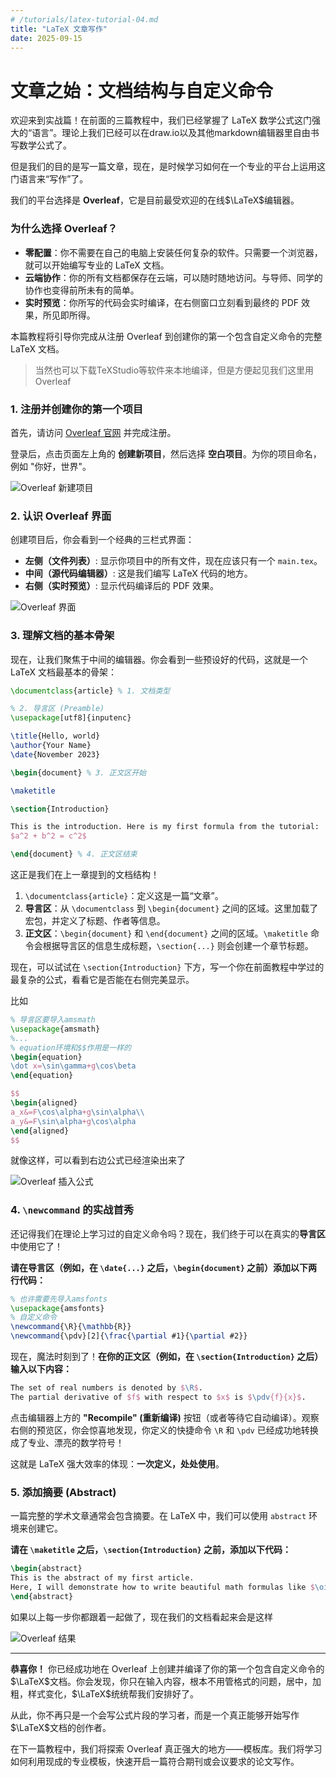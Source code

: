 ```yaml
---
# /tutorials/latex-tutorial-04.md
title: "LaTeX 文章写作"
date: 2025-09-15
---
```


# 文章之始：文档结构与自定义命令

欢迎来到实战篇！在前面的三篇教程中，我们已经掌握了 LaTeX 数学公式这门强大的“语言”。理论上我们已经可以在draw.io以及其他markdown编辑器里自由书写数学公式了。

但是我们的目的是写一篇文章，现在，是时候学习如何在一个专业的平台上运用这门语言来“写作”了。

我们的平台选择是 **Overleaf**，它是目前最受欢迎的在线$\LaTeX$编辑器。

### 为什么选择 Overleaf？

*   **零配置**：你不需要在自己的电脑上安装任何复杂的软件。只需要一个浏览器，就可以开始编写专业的 LaTeX 文档。
*   **云端协作**：你的所有文档都保存在云端，可以随时随地访问。与导师、同学的协作也变得前所未有的简单。
*   **实时预览**：你所写的代码会实时编译，在右侧窗口立刻看到最终的 PDF 效果，所见即所得。

本篇教程将引导你完成从注册 Overleaf 到创建你的第一个包含自定义命令的完整 LaTeX 文档。

> 当然也可以下载TeXStudio等软件来本地编译，但是方便起见我们这里用Overleaf

### 1. 注册并创建你的第一个项目

首先，请访问 [Overleaf 官网](https://www.overleaf.com) 并完成注册。

登录后，点击页面左上角的 **创建新项目**，然后选择 **空白项目**。为你的项目命名，例如 "你好，世界"。

![Overleaf 新建项目](/tutorials/imgs/ol-new.png) 

### 2. 认识 Overleaf 界面

创建项目后，你会看到一个经典的三栏式界面：

*   **左侧（文件列表）**: 显示你项目中的所有文件，现在应该只有一个 `main.tex`。
*   **中间（源代码编辑器）**: 这是我们编写 LaTeX 代码的地方。
*   **右侧（实时预览）**: 显示代码编译后的 PDF 效果。

![Overleaf 界面](/tutorials/imgs/ol-main.png) 

### 3. 理解文档的基本骨架

现在，让我们聚焦于中间的编辑器。你会看到一些预设好的代码，这就是一个 LaTeX 文档最基本的骨架：

```latex
\documentclass{article} % 1. 文档类型

% 2. 导言区 (Preamble)
\usepackage[utf8]{inputenc}

\title{Hello, world}
\author{Your Name}
\date{November 2023}

\begin{document} % 3. 正文区开始

\maketitle

\section{Introduction}

This is the introduction. Here is my first formula from the tutorial:
$a^2 + b^2 = c^2$

\end{document} % 4. 正文区结束
```

这正是我们在上一章提到的文档结构！
1.  `\documentclass{article}`：定义这是一篇“文章”。
2.  **导言区**：从 `\documentclass` 到 `\begin{document}` 之间的区域。这里加载了宏包，并定义了标题、作者等信息。
3.  **正文区**：`\begin{document}` 和 `\end{document}` 之间的区域。`\maketitle` 命令会根据导言区的信息生成标题，`\section{...}` 则会创建一个章节标题。

现在，可以试试在 `\section{Introduction}` 下方，写一个你在前面教程中学过的最复杂的公式，看看它是否能在右侧完美显示。

比如
```latex
% 导言区要导入amsmath
\usepackage{amsmath}
%...
% equation环境和$$作用是一样的
\begin{equation}
\dot x=\sin\gamma+g\cos\beta
\end{equation}

$$
\begin{aligned}
a_x&=F\cos\alpha+g\sin\alpha\\
a_y&=F\sin\alpha+g\cos\alpha
\end{aligned}
$$
```
就像这样，可以看到右边公式已经渲染出来了

![Overleaf 插入公式](/tutorials/imgs/ol-04-01.png) 

### 4. `\newcommand` 的实战首秀

还记得我们在理论上学习过的自定义命令吗？现在，我们终于可以在真实的**导言区**中使用它了！

**请在导言区（例如，在 `\date{...}` 之后，`\begin{document}` 之前）添加以下两行代码：**

```latex
% 也许需要先导入amsfonts
\usepackage{amsfonts}
% 自定义命令
\newcommand{\R}{\mathbb{R}}
\newcommand{\pdv}[2]{\frac{\partial #1}{\partial #2}}
```

现在，魔法时刻到了！**在你的正文区（例如，在 `\section{Introduction}` 之后）输入以下内容：**

```latex
The set of real numbers is denoted by $\R$. 
The partial derivative of $f$ with respect to $x$ is $\pdv{f}{x}$.
```

点击编辑器上方的 **"Recompile" (重新编译)** 按钮（或者等待它自动编译）。观察右侧的预览区，你会惊喜地发现，你定义的快捷命令 `\R` 和 `\pdv` 已经成功地转换成了专业、漂亮的数学符号！

这就是 LaTeX 强大效率的体现：**一次定义，处处使用**。

### 5. 添加摘要 (Abstract)

一篇完整的学术文章通常会包含摘要。在 LaTeX 中，我们可以使用 `abstract` 环境来创建它。

**请在 `\maketitle` 之后，`\section{Introduction}` 之前，添加以下代码：**

```latex
\begin{abstract}
This is the abstract of my first article. 
Here, I will demonstrate how to write beautiful math formulas like $\oint_C \mathbf{E} \cdot d\mathbf{l} = - \frac{d\Phi_B}{dt}$.
\end{abstract}
```
如果以上每一步你都跟着一起做了，现在我们的文档看起来会是这样

![Overleaf 结果](/tutorials/imgs/ol-04.png) 

---
**恭喜你！** 你已经成功地在 Overleaf 上创建并编译了你的第一个包含自定义命令的$\LaTeX$文档。你会发现，你只在输入内容，根本不用管格式的问题，居中，加粗，样式变化，$\LaTeX$统统帮我们安排好了。

从此，你不再只是一个会写公式片段的学习者，而是一个真正能够开始写作$\LaTeX$文档的创作者。

在下一篇教程中，我们将探索 Overleaf 真正强大的地方——模板库。我们将学习如何利用现成的专业模板，快速开启一篇符合期刊或会议要求的论文写作。

